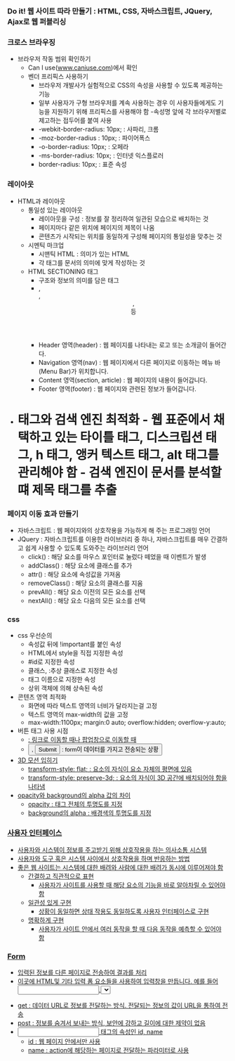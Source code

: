 ### Do it! 웹 사이트 따라 만들기 : HTML, CSS, 자바스크립트, JQuery, Ajax로 웹 퍼블리싱

### 크로스 브라우징
- 브라우저 작동 범위 확인하기
    - Can I use(www.caniuse.com)에서 확인
    - 벤더 프리픽스 사용하기
        - 브라우저 개발사가 실험적으로 CSS의 속성을 사용할 수 있도록 제공하는 기능
        - 일부 사용자가 구형 브라우저를 계속 사용하는 경우 이 사용자들에게도 기능을 지원하기 위해 프리픽스를 사용해야 함
        -속성명 앞에 각 브라우저별로 제고하는 접두어를 붙여 사용
        - -webkit-border-radius: 10px; : 사파리, 크롬
        - -moz-border-radius : 10px; : 파이어폭스
        - -o-border-radius: 10px; : 오페라
        - -ms-border-radius: 10px; : 인터넷 익스플로러
        - border-radius: 10px; : 표준 속성

### 레이아웃
- HTML과 레이아웃
    - 통일성 있는 레이아웃
        - 레이아웃을 구성 : 정보를 잘 정리하여 일관된 모습으로 배치하는 것
        - 페이지마다 같은 위치에 페이지의 제목이 나옴
        - 콘텐츠가 시작되는 위치를 동일하게 구성해 페이지의 통일성을 맞추는 것
    - 시멘틱 마크업
        - 시맨틱 HTML : 의미가 있는 HTML
        - 각 태그를 문서의 의미에 맞게 작성하는 것
    - HTML SECTIONING 태그
        - 구조와 정보의 의미를 담은 태그
        - <nav>, <main>, <header>, <section> 등
        - Header 영역(header) : 웹 페이지를 나타내는 로고 또는 소개글이 들어간다.
        - Navigation 영역(nav) : 웹 페이지에서 다른 페이지로 이동하는 메뉴 바(Menu Bar)가 위치합니다.
        - Content 영역(section, article) : 웹 페이지의 내용이 들어갑니다.
        - Footer 영역(footer) : 웹 페이지와 관련된 정보가 들어갑니다.
- <h1> 태그와 검색 엔진 최적화
    - 웹 표준에서 채택하고 있는 타이틀 태그, 디스크립션 태그, h 태그, 앵커 텍스트 태그, alt 태그를 관리해야 함
    - 검색 엔진이 문서를 분석할 떄 제목 태그를 추출

### 페이지 이동 효과 만들기
- 자바스크립트 : 웹 페이지와의 상호작용을 가능하게 해 주는 프로그래밍 언어
- JQuery : 자바스크립트를 이용한 라이브러리 중 하나, 자바스크립트를 매우 간결하고 쉽게 사용할 수 있도록 도와주는 라이브러리 언어
    - click() : 해당 요소를 마우스 포인터로 눌렀다 떼었을 때 이벤트가 발생
    - addClass() : 해당 요소에 클래스를 추가
    - attr() :  해당 요소에 속성값을 가져옴
    - removeClass() : 해당 요소의 클래스를 지움
    - prevAll() : 해당 요소 이전의 모든 요소를 선택
    - nextAll() : 해당 요소 다음의 모든 요소를 선택
### css
- css 우선순의
    - 속성값 뒤에 !important를 붙인 속성
    - HTML에서 style을 직접 지정한 속성
    - #id로 지정한 속성
    - 클래스, :추상 클래스로 지정한 속성
    - 태그 이름으로 지정한 속성
    - 상위 객체에 의해 상속된 속성
- 콘텐츠 영역 최적화
    - 화면에 따라 텍스트 영역의 너비가 달라지는걸 고정
    - 텍스트 영역의 max-width의 값을 고정
    - max-width:1100px; margin:0 auto; overflow:hidden; overflow-y:auto;
- 버튼 태그 사용 시점
    - <a href="#"> : 링크로 이동할 때나 팝업창으로 이동할 때
    - <button>, <input type="submit"> : form이 데이터를 가지고 전송되는 상황
- 3D 모션 입히기
    - transform-style: flat; : 요소의 자식이 요소 자체의 평면에 있음
    - transform-style: preserve-3d; : 요소의 자식이 3D 공간에 배치되어야 함을 나타냄
- opacity와 background의 alpha 값의 차이
    - opacity : 태그 전체의 투명도를 지정
    - background의 alpha : 배경색의 투명도를 지정

### 사용자 인터페이스
- 사용자와 시스템이 정보를 주고받기 위해 상호작용을 하는 의사소통 시스템
- 사용자와 도구 혹은 시스템 사이에서 상호작용을 하며 반응하는 방법
- 좋은 웹 사이트는 시스템에 대한 배려와 사람에 대한 배려가 동시에 이루어져야 함
    - 간결하고 직관적으로 표현
        - 사용자가 사이트를 사용할 때 해당 요소의 기능을 바로 알아차릴 수 있어야함
    - 일관성 있게 구현
        - 상황이 동일하면 상태 작용도 동일하도록 사용자 인터페이스로 구현
    - 명확하게 구현
        - 사용자가 사이트 안에서 여러 동작을 할 때 다음 동작을 예측할 수 있어야 함

### Form
- 입력된 정보를 다른 페이지로 전송하여 결과를 처리
- <form name="폼 이름" action="데이터를 보낼 주소" method="서버에 전달되는 방식">이곳에 HTML및 기타 입력 폼 요소들을 사용하여 입력창을 만듭니다. 예를 들어 <input>,<select>등 사용자가 선택할 수 있는 입력 폼이 들어갑니다.</form>
- get : 데이터 URL로 정보를 전달하는 방식. 전달되는 정보의 값이 URL을 통하여 전송
- post : 정보를 숨겨서 보내는 방식, 보안에 강하고 길이에 대한 제약이 없음
- <input> 태그의 속성인 id, name
    - id : 웹 페이지 안에서만 사용
    - name : action에 해당하는 페이지로 전달하는 파라미터로 사용